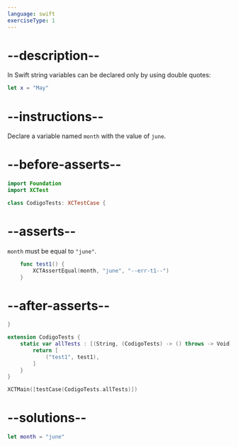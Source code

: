 ```yaml
---
language: swift
exerciseType: 1
---
```


# --description--

In Swift string variables can be declared only by using double quotes:
```swift
let x = "May"
```

# --instructions--

Declare a variable named `month` with the value of `june`.

# --before-asserts--

```swift
import Foundation
import XCTest

class CodigoTests: XCTestCase {
```

# --asserts--

`month` must be equal to `"june"`.

```swift
    func test1() {
        XCTAssertEqual(month, "june", "--err-t1--")
    }
```

# --after-asserts--

```swift
}

extension CodigoTests {
    static var allTests : [(String, (CodigoTests) -> () throws -> Void)] {
        return [
            ("test1", test1),
        ]
    }
}

XCTMain([testCase(CodigoTests.allTests)])
```

# --solutions--

```swift
let month = "june"
```
